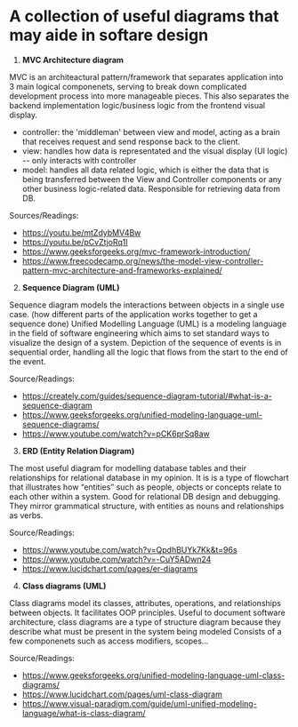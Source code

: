 # A collection of useful diagrams that may aide in softare design

1. **MVC Architecture diagram**

MVC is an architeactural pattern/framework that separates application into 3 main logical componenets, serving to break down complicated development process into more manageable pieces.
This also separates the backend implementation logic/business logic from the frontend visual display. 
- controller: the 'middleman' between view and model, acting as a brain that receives request and send response back to the client. 
- view: handles how data is representated and the visual display (UI logic) -- only interacts with controller
- model: handles all data related logic, which is either the data that is being transferred between the View and Controller components or any other business logic-related data. Responsible for retrieving data from DB.

Sources/Readings:
- https://youtu.be/mtZdybMV4Bw
- https://youtu.be/pCvZtjoRq1I
- https://www.geeksforgeeks.org/mvc-framework-introduction/
- https://www.freecodecamp.org/news/the-model-view-controller-pattern-mvc-architecture-and-frameworks-explained/

2. **Sequence Diagram (UML)**

Sequence diagram models the interactions between objects in a single use case. (how different parts of the application works together to get a sequence done)
Unified Modelling Language (UML) is a modeling language in the field of software engineering which aims to set standard ways to visualize the design of a system.
Depiction of the sequence of events is in sequential order, handling all the logic that flows from the start to the end of the event.

Source/Readings:
- https://creately.com/guides/sequence-diagram-tutorial/#what-is-a-sequence-diagram
- https://www.geeksforgeeks.org/unified-modeling-language-uml-sequence-diagrams/
- https://www.youtube.com/watch?v=pCK6prSq8aw

3. **ERD (Entity Relation Diagram)**


The most useful diagram for modelling database tables and their relationships for relational database in my opinion. It is is a type of flowchart that illustrates how “entities” such as people, objects or concepts relate to each other within a system.
Good for relational DB design and debugging. They mirror grammatical structure, with entities as nouns and relationships as verbs.

Source/Readings:
- https://www.youtube.com/watch?v=QpdhBUYk7Kk&t=96s
- https://www.youtube.com/watch?v=-CuY5ADwn24
- https://www.lucidchart.com/pages/er-diagrams

4. **Class diagrams (UML)**

Class diagrams model its classes, attributes, operations, and relationships between objects. It facilitates OOP principles. Useful to document software architecture, class diagrams are a type of structure diagram because they describe what must be present in the system being modeled
Consists of a few componenets such as access modifiers, scopes... 

Source/Readings:
- https://www.geeksforgeeks.org/unified-modeling-language-uml-class-diagrams/
- https://www.lucidchart.com/pages/uml-class-diagram
- https://www.visual-paradigm.com/guide/uml-unified-modeling-language/what-is-class-diagram/
